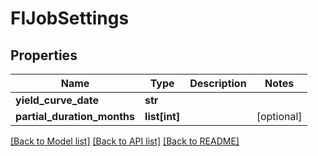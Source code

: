 # FIJobSettings

## Properties
Name | Type | Description | Notes
------------ | ------------- | ------------- | -------------
**yield_curve_date** | **str** |  | 
**partial_duration_months** | **list[int]** |  | [optional] 

[[Back to Model list]](../README.md#documentation-for-models) [[Back to API list]](../README.md#documentation-for-api-endpoints) [[Back to README]](../README.md)


